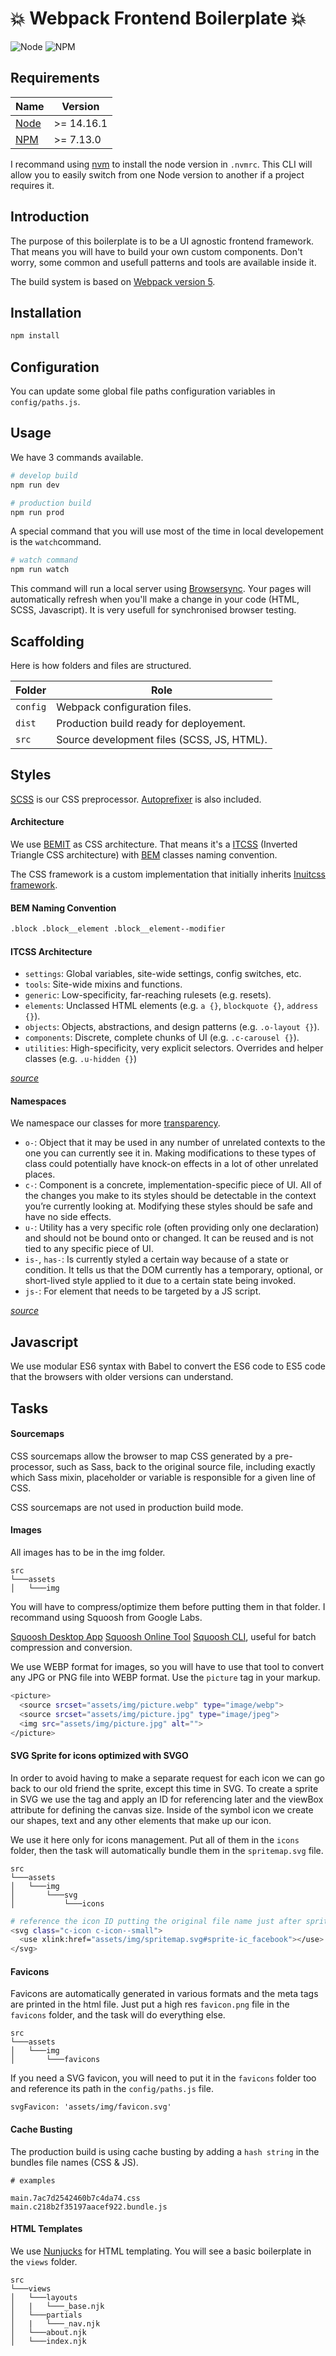 # :boom: Webpack Frontend Boilerplate :boom:

![Node](https://img.shields.io/badge/node-%3E%3D14.16.1-green)
![NPM](https://img.shields.io/badge/npm-%3E%3D7.13.0-blue)


## Requirements

| Name       | Version  |
| ---------- | -------- |
| [Node]     | >= 14.16.1 |
| [NPM]      | >= 7.13.0   |

[Node]: https://nodejs.org/
[NPM]:  https://npmjs.com/

I recommand using [nvm](https://github.com/nvm-sh/nvm) to install the node version in `.nvmrc`. This CLI will allow you to easily switch from one Node version to another if a project requires it.

## Introduction

The purpose of this boilerplate is to be a UI agnostic frontend framework. That means you will have to build your own custom components. Don't worry, some common and usefull patterns and tools are available inside it.

The build system is based on [Webpack version 5](https://webpack.js.org/).


## Installation

```sh
npm install
```

## Configuration

You can update some global file paths configuration variables in `config/paths.js`.

## Usage

We have 3 commands available.

```sh
# develop build
npm run dev
```

```sh
# production build
npm run prod
```

A special command that you will use most of the time in local developement is the `watch`command.

```sh
# watch command
npm run watch
```

This command will run a local server using [Browsersync](https://browsersync.io/). Your pages will automatically refresh when you'll make a change in your code (HTML, SCSS, Javascript). It is very usefull for synchronised browser testing.

## Scaffolding

Here is how folders and files are structured.

| Folder     | Role |
| ---------- | -------- |
| `config`   | Webpack configuration files. |
| `dist`     | Production build ready for deployement. |
| `src`      | Source development files (SCSS, JS, HTML).  |

## Styles

[SCSS](https://sass-lang.com) is our CSS preprocessor. [Autoprefixer](https://github.com/postcss/autoprefixer) is also included.

#### Architecture

We use [BEMIT](https://csswizardry.com/2015/08/bemit-taking-the-bem-naming-convention-a-step-further/) as CSS architecture. That means it's a [ITCSS](https://www.xfive.co/blog/itcss-scalable-maintainable-css-architecture/) (Inverted Triangle CSS architecture) with [BEM](http://getbem.com/) classes naming convention.

The CSS framework is a custom implementation that initially inherits [Inuitcss framework](https://github.com/inuitcss).

#### BEM Naming Convention

```sh
.block .block__element .block__element--modifier
```

#### ITCSS Architecture

* `settings`: Global variables, site-wide settings, config switches, etc.
* `tools`: Site-wide mixins and functions.
* `generic`: Low-specificity, far-reaching rulesets (e.g. resets).
* `elements`: Unclassed HTML elements (e.g. `a {}`, `blockquote {}`, `address {}`).
* `objects`: Objects, abstractions, and design patterns (e.g. `.o-layout {}`).
* `components`: Discrete, complete chunks of UI (e.g. `.c-carousel {}`).
* `utilities`: High-specificity, very explicit selectors. Overrides and helper
  classes (e.g. `.u-hidden {}`)

[_source_](https://github.com/inuitcss/inuitcss#css-directory-structure)

#### Namespaces

We namespace our classes for more [transparency](https://csswizardry.com/2015/03/more-transparent-ui-code-with-namespaces/).

* `o-`: Object that it may be used in any number of unrelated contexts to the one you can currently see it in. Making modifications to these types of class could potentially have knock-on effects in a lot of other unrelated places.
* `c-`: Component is a concrete, implementation-specific piece of UI. All of the changes you make to its styles should be detectable in the context you’re currently looking at. Modifying these styles should be safe and have no side effects.
* `u-`: Utility has a very specific role (often providing only one declaration) and should not be bound onto or changed. It can be reused and is not tied to any specific piece of UI.
* `is-`, `has-`: Is currently styled a certain way because of a state or condition. It tells us that the DOM currently has a temporary, optional, or short-lived style applied to it due to a certain state being invoked.
* `js-`: For element that needs to be targeted by a JS script.

[_source_](https://csswizardry.com/2015/03/more-transparent-ui-code-with-namespaces/#the-namespaces)

## Javascript

We use modular ES6 syntax with Babel to convert the ES6 code to ES5 code that the browsers with older versions can understand.

## Tasks

#### Sourcemaps

CSS sourcemaps allow the browser to map CSS generated by a pre-processor, such as Sass, back to the original source file, including exactly which Sass mixin, placeholder or variable is responsible for a given line of CSS.

CSS sourcemaps are not used in production build mode.

#### Images

All images has to be in the img folder.

```
src   
└───assets
│   └───img
```

You will have to compress/optimize them before putting them in that folder. I recommand using Squoosh from Google Labs.

[Squoosh Desktop App](https://squoosh-desktop.vercel.app/)
[Squoosh Online Tool](https://squoosh.app/)
[Squoosh CLI](https://github.com/GoogleChromeLabs/squoosh/tree/dev/cli), useful for batch compression and conversion.

We use WEBP format for images, so you will have to use that tool to convert any JPG or PNG file into WEBP format. Use the `picture` tag in your markup.

```sh
<picture>
  <source srcset="assets/img/picture.webp" type="image/webp">
  <source srcset="assets/img/picture.jpg" type="image/jpeg">
  <img src="assets/img/picture.jpg" alt="">
</picture>
```

#### SVG Sprite for icons optimized with SVGO

In order to avoid having to make a separate request for each icon we can go back to our old friend the sprite, except this time in SVG. To create a sprite in SVG we use the <symbol> tag and apply an ID for referencing later and the viewBox attribute for defining the canvas size. Inside of the symbol icon we create our shapes, text and any other elements that make up our icon.

We use it here only for icons management. Put all of them in the `icons` folder, then the task will automatically bundle them in the `spritemap.svg` file. 

```
src   
└───assets
│   └───img
│       └───svg
│           └───icons
```

```sh
# reference the icon ID putting the original file name just after sprite-
<svg class="c-icon c-icon--small">
  <use xlink:href="assets/img/spritemap.svg#sprite-ic_facebook"></use>
</svg>
```

#### Favicons

Favicons are automatically generated in various formats and the meta tags are printed in the html file. Just put a high res `favicon.png` file in the `favicons` folder, and the task will do everything else.

```
src   
└───assets
│   └───img
│       └───favicons
```

If you need a SVG favicon, you will need to put it in the `favicons` folder too and reference its path in the `config/paths.js` file.

```
svgFavicon: 'assets/img/favicon.svg'
```

#### Cache Busting

The production build is using cache busting by adding a `hash string` in the bundles file names (CSS & JS).

```
# examples

main.7ac7d2542460b7c4da74.css
main.c218b2f35197aacef922.bundle.js
```

#### HTML Templates

We use [Nunjucks](https://mozilla.github.io/nunjucks/) for HTML templating. You will see a basic boilerplate in the `views` folder.

```
src   
└───views
│   └───layouts
│   |   └───_base.njk
│   └───partials
│   |   └───_nav.njk
│   └───about.njk
│   └───index.njk
```